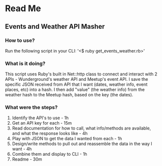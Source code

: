 Read Me
==============================

Events and Weather API Masher
------------------------------

### How to use?
Run the following script in your CLI:
'<$ ruby get_events_weather.rb>'


### What is it doing?
This script uses Ruby's built in Net::http class to connect and interact with 2
APIs - Wunderground's weather API and Meetup's event API.
I save the specific JSON received from API that I want (dates, weather info, event places, etc) into a hash.
I then add "value" (the weather info) from the weather hash to the Meetup hash, based on the key (the dates).

### What were the steps?
1. Identify the API's to use - 1h
2. Get an API key for each - 15m
3. Read documentation for how to call, what info/methods are available, and what the response looks like - 4h
4. Play with JSON to get the data I wanted from each - 1h
5. Design/write methods to pull out and reassemble the data in the way I want - 4h
6. Combine them and display to CLI - 1h
7. Readme - 30m
